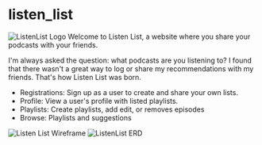 # listen_list
![ListenList Logo](https://user-images.githubusercontent.com/117469100/236646178-0def34bb-0978-4995-8e7a-16e127c97647.png)
Welcome to Listen List, a website where you share your podcasts with your friends.

I'm always asked the question: what podcasts are you listening to? I found that there wasn't a great way to log or share my recommendations with my friends. That's how Listen List was born. 

- Registrations: Sign up as a user to create and share your own lists.
- Profile: View a user's profile with listed playlists.
- Playlists: Create playlists, add edit, or removes episodes   
- Browse: Playlists and suggestions


![Listen List Wireframe](https://user-images.githubusercontent.com/117469100/236645980-d75e1008-6856-4274-99b3-1f5755195e3c.jpg)
![ListenList ERD](https://user-images.githubusercontent.com/117469100/236645959-ba9851d4-1b01-4089-861e-bbae97ba513d.png)
